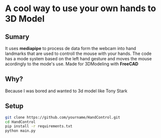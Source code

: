 # A cool way to use your own hands to 3D Model 

## Sumary

It uses **mediapipe** to process de data form the webcam into hand landmarks that are used to controll the mouse with your hands.
The code has a mode system based on the left hand gesture and moves the mouse acordingly to the mode's use. 
Made for 3DModeling with **FreeCAD**



## Why?

Because I was bored and wanted to 3d model like Tony Stark

## Setup

```bash
git clone https://github.com/yourname/HandControl.git
cd HandControl
pip install -r requirements.txt
python main.py
